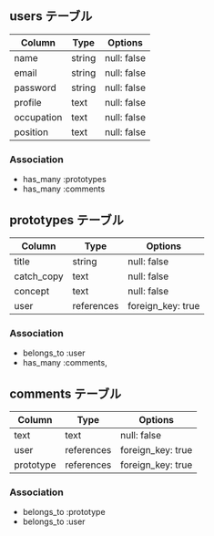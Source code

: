 ## users テーブル

| Column   | Type   | Options     |
| -------- | ------ | ----------- |
| name     | string | null: false |
| email    | string | null: false |
| password | string | null: false |
| profile  | text   | null: false |
| occupation | text | null: false |
| position | text   | null: false |

### Association

- has_many :prototypes
- has_many :comments

## prototypes テーブル

| Column | Type   | Options     |
| ------ | ------ | ----------- |
| title  | string | null: false |
| catch_copy |text  | null: false|
|concept | text   | null: false |
| user   | references| foreign_key: true  |

### Association

- belongs_to :user
- has_many :comments, 


## comments テーブル

| Column | Type       | Options         |
| ------ | ---------- | --------------- |
| text   | text       | null: false     |
| user   | references | foreign_key: true      |
| prototype| references| foreign_key: true     |

### Association

- belongs_to :prototype
- belongs_to :user

